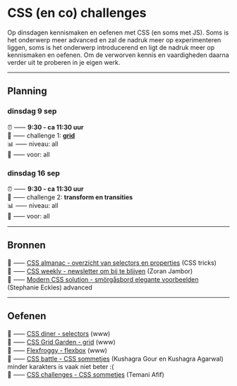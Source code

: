 
# CSS (en co) challenges

Op dinsdagen kennismaken en oefenen met CSS (en soms met JS). Soms is het onderwerp meer advanced en zal de nadruk meer op experimenteren liggen, soms is het onderwerp introducerend en ligt de nadruk meer op kennismaken en oefenen. Om de verworven kennis en vaardigheden daarna verder uit te proberen in je eigen werk.

<hr>

## Planning

### dinsdag 9 sep
⏰ ⸺ **9:30 - ca 11:30 uur**  
🍱 ⸺ challenge 1: **[grid](challenge_grid.md)**  
📊 ⸺ niveau: all  
🙋 ⸺ voor: all

### dinsdag 16 sep 
⏰ ⸺ **9:30 - ca 11:30 uur**  
🐛 ⸺ challenge 2: **transform en transities**  
📊 ⸺ niveau: all  
🙋 ⸺ voor: all  

<hr>

## Bronnen

🎯 ⸺ [CSS almanac - overzicht van selectors en properties](https://css-tricks.com/almanac/) (CSS tricks)  
🎯 ⸺ [CSS weekly - newsletter om bij te blijven](https://css-weekly.com/) (Zoran Jambor)  
🎯 ⸺ [Modern CSS solution - smörgåsbord elegante voorbeelden](https://moderncss.dev/) (Stephanie Eckles) advanced  

<hr>

## Oefenen
🚀 ⸺ [CSS diner - selectors](https://flukeout.github.io/) (www)  
🚀 ⸺ [CSS Grid Garden - grid](https://cssgridgarden.com/) (www)  
🚀 ⸺ [Flexfroggy - flexbox](https://flexboxfroggy.com/) (www)  
🚀 ⸺ [CSS battle - CSS sommetjes](https://cssbattle.dev/) (Kushagra Gour en Kushagra Agarwal) minder karakters is vaak niet beter :(  
🚀 ⸺ [CSS challenges - CSS sommetjes](https://css-challenges.com/) (Temani Afif)  